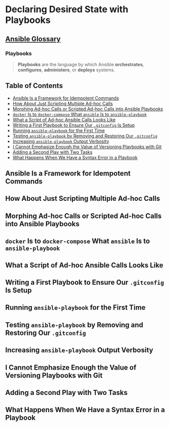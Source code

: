 # Declaring Desired State with Playbooks

## [Ansible Glossary](https://docs.ansible.com/ansible/latest/reference_appendices/glossary.html)

### Playbooks

> **Playbooks** are the language by which
> Ansible **orchestrates**, **configures**, **administers**, or **deploys** systems.

## Table of Contents

<!-- START doctoc generated TOC please keep comment here to allow auto update -->
<!-- DON'T EDIT THIS SECTION, INSTEAD RE-RUN doctoc TO UPDATE -->

- [Ansible Is a Framework for Idempotent Commands](#ansible-is-a-framework-for-idempotent-commands)
- [How About Just Scripting Multiple Ad-hoc Calls](#how-about-just-scripting-multiple-ad-hoc-calls)
- [Morphing Ad-hoc Calls or Scripted Ad-hoc Calls into Ansible Playbooks](#morphing-ad-hoc-calls-or-scripted-ad-hoc-calls-into-ansible-playbooks)
- [`docker` Is to `docker-compose` What `ansible` Is to `ansible-playbook`](#docker-is-to-docker-compose-what-ansible-is-to-ansible-playbook)
- [What a Script of Ad-hoc Ansible Calls Looks Like](#what-a-script-of-ad-hoc-ansible-calls-looks-like)
- [Writing a First Playbook to Ensure Our `.gitconfig` Is Setup](#writing-a-first-playbook-to-ensure-our-gitconfig-is-setup)
- [Running `ansible-playbook` for the First Time](#running-ansible-playbook-for-the-first-time)
- [Testing `ansible-playbook` by Removing and Restoring Our `.gitconfig`](#testing-ansible-playbook-by-removing-and-restoring-our-gitconfig)
- [Increasing `ansible-playbook` Output Verbosity](#increasing-ansible-playbook-output-verbosity)
- [I Cannot Emphasize Enough the Value of Versioning Playbooks with Git](#i-cannot-emphasize-enough-the-value-of-versioning-playbooks-with-git)
- [Adding a Second Play with Two Tasks](#adding-a-second-play-with-two-tasks)
- [What Happens When We Have a Syntax Error in a Playbook](#what-happens-when-we-have-a-syntax-error-in-a-playbook)

<!-- END doctoc generated TOC please keep comment here to allow auto update -->

## Ansible Is a Framework for Idempotent Commands

## How About Just Scripting Multiple Ad-hoc Calls

## Morphing Ad-hoc Calls or Scripted Ad-hoc Calls into Ansible Playbooks

## `docker` Is to `docker-compose` What `ansible` Is to `ansible-playbook`

## What a Script of Ad-hoc Ansible Calls Looks Like

## Writing a First Playbook to Ensure Our `.gitconfig` Is Setup

## Running `ansible-playbook` for the First Time

## Testing `ansible-playbook` by Removing and Restoring Our `.gitconfig`

## Increasing `ansible-playbook` Output Verbosity

## I Cannot Emphasize Enough the Value of Versioning Playbooks with Git

## Adding a Second Play with Two Tasks

## What Happens When We Have a Syntax Error in a Playbook
